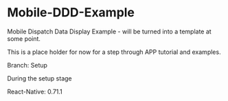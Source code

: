 # Mobile-DDD-Example
Mobile Dispatch Data Display Example - will be turned into a template at some point.

This is a place holder for now for a step through APP tutorial and examples.


Branch: Setup

During the setup stage

React-Native: 0.71.1